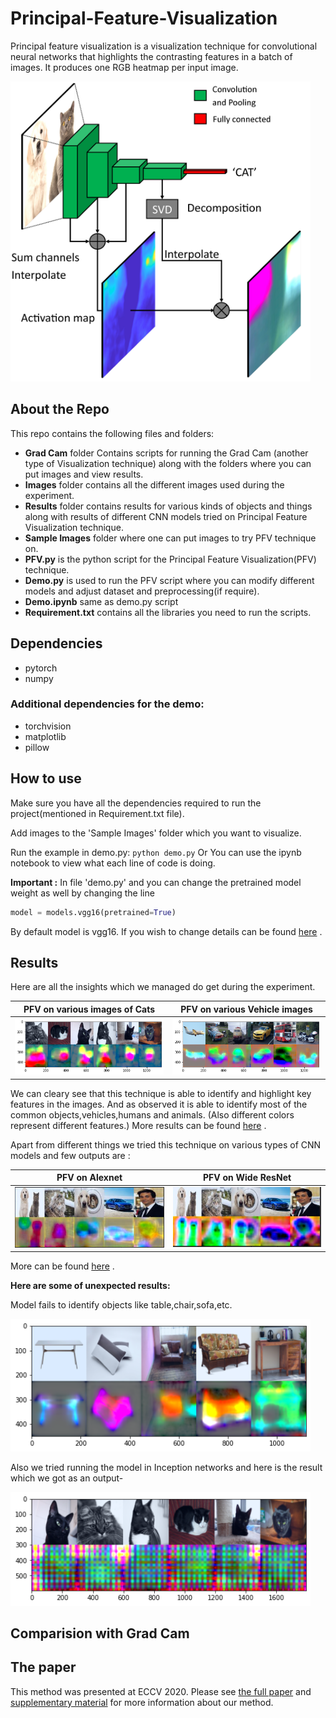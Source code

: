 # Principal-Feature-Visualization
Principal feature visualization is a visualization technique for convolutional neural networks that highlights the contrasting features in a batch of images. It produces one RGB heatmap per input image.

<img src="docs/overview_fig.png" width="480">

## About the Repo
This repo contains the following files and folders:

- **Grad Cam** folder Contains scripts for running the Grad Cam (another type of Visualization technique) along with the folders where you can put images and view results.
- **Images** folder contains all the different images used during the experiment.
- **Results** folder contains results for various kinds of objects and things along with results of different CNN models tried on Principal Feature Visualization technique. 
- **Sample Images** folder where one can put images to try PFV technique on. 
- **PFV.py** is the python script for the Principal Feature Visualization(PFV) technique.
- **Demo.py** is used to run the PFV script where you can modify different models and adjust dataset and preprocessing(if require).
- **Demo.ipynb** same as demo.py script 
- **Requirement.txt** contains all the libraries you need to run the scripts.

## Dependencies
* pytorch
* numpy

### Additional dependencies for the demo:
* torchvision
* matplotlib
* pillow

## How to use 
Make sure you have all the dependencies required to run the project(mentioned in Requirement.txt file).

Add images to the 'Sample Images' folder which you want to visualize. 

Run the example in demo.py: `python demo.py` Or  You can use the ipynb notebook to view what each line of code is doing. 
 
 **Important :** In file 'demo.py' and you can change the pretrained model weight as well by changing the line 
 ```python
model = models.vgg16(pretrained=True)
```
By default model is vgg16. If you wish to change details can be found [here](https://pytorch.org/docs/stable/torchvision/models.html) .

## Results 
Here are all the insights which we managed do get during the experiment.

PFV on various images of Cats| PFV on various Vehicle images
:-------------------------:|:-------------------------:
![](https://github.com/abhinav0000004/Principal-Feature-Visualization/blob/main/Results/Cats.png)  |  ![](https://github.com/abhinav0000004/Principal-Feature-Visualization/blob/main/Results/vehicle.png)

We can cleary see that this technique is able to identify and highlight key features in the images. And as observed it is able to identify most of the common objects,vehicles,humans and animals. (Also different colors represent different features.) More results can be found [here](https://github.com/abhinav0000004/Principal-Feature-Visualization/tree/main/Results) .

Apart from different things we tried this technique on various types of CNN models and few outputs are :

PFV on Alexnet| PFV on Wide ResNet
:-------------------------:|:-------------------------:
![](https://github.com/abhinav0000004/Principal-Feature-Visualization/blob/main/Results/VariousModels/alexnet.JPG)  |  ![](https://github.com/abhinav0000004/Principal-Feature-Visualization/blob/main/Results/VariousModels/wide%20resnet.JPG)

More can be found [here](https://github.com/abhinav0000004/Principal-Feature-Visualization/tree/main/Results/VariousModels) .

**Here are some of unexpected results:**

Model fails to identify objects like table,chair,sofa,etc.

<img src="docs/sam.png" width="480">

Also we tried running the model in Inception networks and here is the result which we got as an output- 

<img src="docs/inception.png" width="480">

## Comparision with Grad Cam 

## The paper
This method was presented at ECCV 2020. Please see [the full paper](https://www.ecva.net/papers/eccv_2020/papers_ECCV/papers/123680018.pdf) and [supplementary material](http://www.ecva.net/papers/eccv_2020/papers_ECCV/papers/123680018-supp.pdf) for more information about our method.
